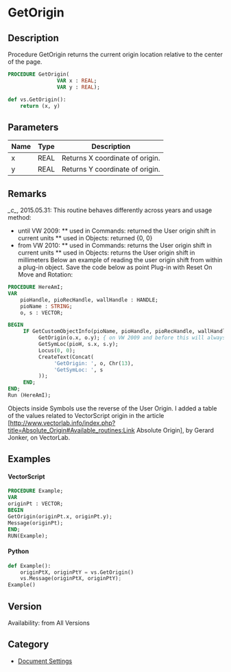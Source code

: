 # GetOrigin

## Description
Procedure GetOrigin returns the current origin location relative to the center of the page.

```pascal
PROCEDURE GetOrigin(
				VAR x : REAL;
				VAR y : REAL);
```

```python
def vs.GetOrigin():
    return (x, y)
```

## Parameters
|Name|Type|Description|
|---|---|---|
|x|REAL|Returns X coordinate of origin.|
|y|REAL|Returns Y coordinate of origin.|

## Remarks
*\_c\_*, 2015.05.31: 
This routine behaves differently across years and usage method:
* until VW 2009:
** used in Commands: returned the User origin shift in current units
** used in Objects: returned {0, 0}
* from VW 2010:
** used in Commands: returns the User origin shift in current units
** used in Objects:  returns the User origin shift in millimeters
Below an example of reading the user origin shift from within a plug-in object. Save the code below as point Plug-in with Reset On Move and Rotation:
```pascal
PROCEDURE HereAmI;
VAR
	pioHandle, pioRecHandle, wallHandle : HANDLE;
	pioName : STRING;
	o, s : VECTOR;

BEGIN
     IF GetCustomObjectInfo(pioName, pioHandle, pioRecHandle, wallHandle) THEN BEGIN
          GetOrigin(o.x, o.y); { on VW 2009 and before this will always be zero when used from within a plug-in object. }
          GetSymLoc(pioH, s.x, s.y);
          Locus(0, 0);
          CreateText(Concat(
               'GetOrigin: ', o, Chr(13), 
               'GetSymLoc: ', s	
          ));
     END;
END;
Run (HereAmI);
```

Objects inside Symbols use the reverse of the User Origin. I added a table of the values related to VectorScript origin in the article [http://www.vectorlab.info/index.php?title=Absolute_Origin#Available_routines:Link Absolute Origin], by Gerard Jonker, on VectorLab.

## Examples
#### VectorScript ####
```pascal
PROCEDURE Example;
VAR
originPt : VECTOR;
BEGIN
GetOrigin(originPt.x, originPt.y);
Message(originPt);
END;
RUN(Example);
```
#### Python ####
```python
def Example():
	originPtX, originPtY = vs.GetOrigin()
	vs.Message(originPtX, originPtY);
Example()
```

## Version
Availability: from All Versions

## Category
* [Document Settings](../Categories/Document%20Settings.md)
